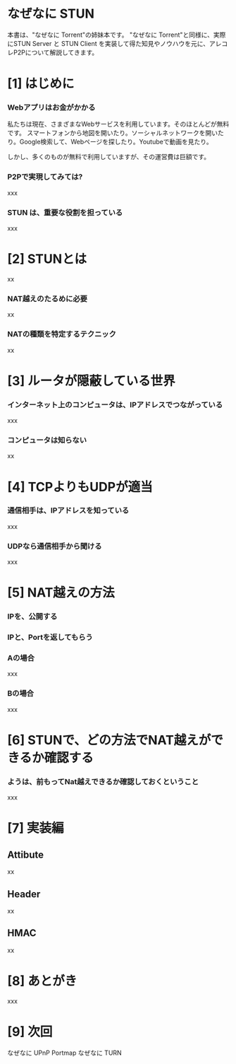 # なぜなに STUN 

本書は、"なぜなに Torrent"の姉妹本です。
"なぜなに Torrent"と同様に、実際にSTUN Server と STUN Client を実装して得た知見やノウハウを元に、アレコレP2Pについて解説してきます。


# [1] はじめに

### Webアプリはお金がかかる
私たちは現在、さまざまなWebサービスを利用しています。そのほとんどが無料です。
スマートフォンから地図を開いたり。ソーシャルネットワークを開いたり。Google検索して、Webページを探したり。Youtubeで動画を見たり。

しかし、多くのものが無料で利用していますが、その運営費は巨額です。



### P2Pで実現してみては?

xxx

### STUN は、重要な役割を担っている

xxx




# [2] STUNとは

xx

### NAT越えのたるめに必要

xx

### NATの種類を特定するテクニック


xx


# [3] ルータが隠蔽している世界

### インターネット上のコンピュータは、IPアドレスでつながっている
xxx

### コンピュータは知らない
xx

# [4] TCPよりもUDPが適当

### 通信相手は、IPアドレスを知っている
xxx
### UDPなら通信相手から聞ける
xxx

# [5] NAT越えの方法
### IPを、公開する

### IPと、Portを返してもらう

### Aの場合
xxx

### Bの場合

xxx

# [6] STUNで、どの方法でNAT越えができるか確認する

### ようは、前もってNat越えできるか確認しておくということ

xxx



# [7] 実装編
## Attibute
xx

## Header
xx

## HMAC
xx


# [8] あとがき

xxx


# [9] 次回

なぜなに UPnP Portmap
なぜなに TURN










